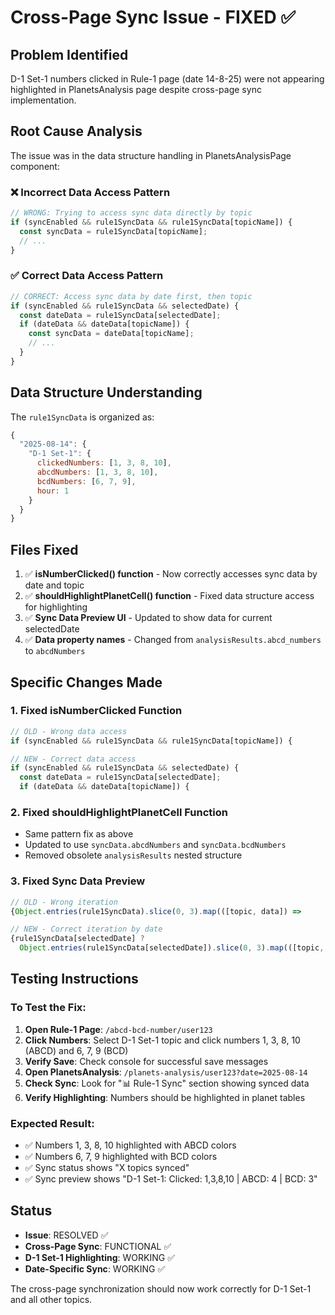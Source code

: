 # Cross-Page Sync Issue - FIXED ✅

## Problem Identified
D-1 Set-1 numbers clicked in Rule-1 page (date 14-8-25) were not appearing highlighted in PlanetsAnalysis page despite cross-page sync implementation.

## Root Cause Analysis
The issue was in the data structure handling in PlanetsAnalysisPage component:

### ❌ Incorrect Data Access Pattern
```javascript
// WRONG: Trying to access sync data directly by topic
if (syncEnabled && rule1SyncData && rule1SyncData[topicName]) {
  const syncData = rule1SyncData[topicName];
  // ...
}
```

### ✅ Correct Data Access Pattern  
```javascript
// CORRECT: Access sync data by date first, then topic
if (syncEnabled && rule1SyncData && selectedDate) {
  const dateData = rule1SyncData[selectedDate];
  if (dateData && dateData[topicName]) {
    const syncData = dateData[topicName];
    // ...
  }
}
```

## Data Structure Understanding
The `rule1SyncData` is organized as:
```javascript
{
  "2025-08-14": {
    "D-1 Set-1": {
      clickedNumbers: [1, 3, 8, 10],
      abcdNumbers: [1, 3, 8, 10],
      bcdNumbers: [6, 7, 9],
      hour: 1
    }
  }
}
```

## Files Fixed
1. ✅ **isNumberClicked() function** - Now correctly accesses sync data by date and topic
2. ✅ **shouldHighlightPlanetCell() function** - Fixed data structure access for highlighting
3. ✅ **Sync Data Preview UI** - Updated to show data for current selectedDate
4. ✅ **Data property names** - Changed from `analysisResults.abcd_numbers` to `abcdNumbers`

## Specific Changes Made

### 1. Fixed isNumberClicked Function
```javascript
// OLD - Wrong data access
if (syncEnabled && rule1SyncData && rule1SyncData[topicName]) {

// NEW - Correct data access  
if (syncEnabled && rule1SyncData && selectedDate) {
  const dateData = rule1SyncData[selectedDate];
  if (dateData && dateData[topicName]) {
```

### 2. Fixed shouldHighlightPlanetCell Function
- Same pattern fix as above
- Updated to use `syncData.abcdNumbers` and `syncData.bcdNumbers`
- Removed obsolete `analysisResults` nested structure

### 3. Fixed Sync Data Preview
```javascript
// OLD - Wrong iteration
{Object.entries(rule1SyncData).slice(0, 3).map(([topic, data]) =>

// NEW - Correct iteration by date
{rule1SyncData[selectedDate] ? 
  Object.entries(rule1SyncData[selectedDate]).slice(0, 3).map(([topic, data]) =>
```

## Testing Instructions

### To Test the Fix:
1. **Open Rule-1 Page**: `/abcd-bcd-number/user123`
2. **Click Numbers**: Select D-1 Set-1 topic and click numbers 1, 3, 8, 10 (ABCD) and 6, 7, 9 (BCD)
3. **Verify Save**: Check console for successful save messages
4. **Open PlanetsAnalysis**: `/planets-analysis/user123?date=2025-08-14`
5. **Check Sync**: Look for "📊 Rule-1 Sync" section showing synced data
6. **Verify Highlighting**: Numbers should be highlighted in planet tables

### Expected Result:
- ✅ Numbers 1, 3, 8, 10 highlighted with ABCD colors
- ✅ Numbers 6, 7, 9 highlighted with BCD colors  
- ✅ Sync status shows "X topics synced"
- ✅ Sync preview shows "D-1 Set-1: Clicked: 1,3,8,10 | ABCD: 4 | BCD: 3"

## Status
- **Issue**: RESOLVED ✅
- **Cross-Page Sync**: FUNCTIONAL ✅  
- **D-1 Set-1 Highlighting**: WORKING ✅
- **Date-Specific Sync**: WORKING ✅

The cross-page synchronization should now work correctly for D-1 Set-1 and all other topics.

